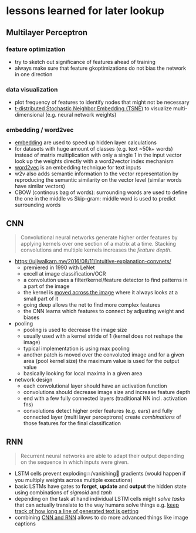 # lessons learned for later lookup

## Multilayer Perceptron

### feature optimization

* try to sketch out significance of features ahead of training
* always make sure that feature gkoptimizations do not bias the network in one direction

### data visualization

* plot frequency of features to identify nodes that might not be necessary
* [t-distributed Stochastic Neighbor Embedding (TSNE)](http://scikit-learn.org/stable/modules/generated/sklearn.manifold.TSNE.html) to visualize multi-dimensional (e.g. neural network weights)

### embedding / word2vec

* [embedding](https://en.wikipedia.org/wiki/Word_embedding) are used to speed up hidden layer calculations
* for datasets with huge amount of classes (e.g. text ~50k+ words) instead of matrix multiplication with only a single _1_ in the input vector look up the weights directly with a word2vector index mechanism
* [word2vec](http://mccormickml.com/2016/04/19/word2vec-tutorial-the-skip-gram-model/) is an embedding technique for text inputs
* w2v also adds semantic information to the vector representation by reproducing the semantic similarity on the vector level (similar words have similar vectors)
* CBOW (continous bag of words): surrounding words are used to define the one in the middle vs Skip-gram: middle word is used to predict surrounding words

## CNN

> Convolutional neural networks generate higher order features by applying kernels over one section of a matrix at a time. Stacking convolutions and multiple kernels increases the _feature depth_.

* https://ujjwalkarn.me/2016/08/11/intuitive-explanation-convnets/
  * premiered in 1990 with LeNet
  * excell at image classification/OCR
  * a convolution uses a filter/kernel/feature detector to find patterns in a part of the image
  * the kernel is [moved across the image](https://ujwlkarn.files.wordpress.com/2016/08/giphy.gif?w=748) where it always looks at a small part of it
  * going deep allows the net to find more complex features
  * the CNN learns which features to connect by adjusting weight and biases
* pooling
  * pooling is used to decrease the image size
  * usually used with a kernel stride of 1 (kernel does not reshape the image)
  * typical implementation is using max pooling
  * another patch is moved over the convoluted image and for a given area (pool kernel size) the maximum value is used for the output value
  * basically looking for local maxima in a given area
* network design
  * each convolutional layer should have an activation function
  * convolutions should decrease image size and increase feature depth
  * end with a few fully connected layers (traditional NN incl. activation fns)
  * convolutions detect higher order features (e.g. ears) and fully connected layer (multi layer perceptrons) create _combinations_ of those features for the final classification

## RNN

> Recurrent neural networks are able to adapt their output depending on the sequence in which inputs were given.

* LSTM cells prevent exploding💥/vanishing👻 gradients (would happen if you multiply weights across multiple executions)
* basic LSTMs have gates to **forget**, **update** and **output** the hidden state using combinations of _sigmoid_ and _tanh_
* depending on the task at hand individual LSTM cells might _solve tasks_ that can actually translate to the way humans solve things e.g. [keep track of how long a line of generated text is getting](https://youtu.be/iX5V1WpxxkY?t=27m23s)
* combining [CNN and RNN](https://youtu.be/iX5V1WpxxkY?t=31m24s) allows to do more advanced things like image captions
